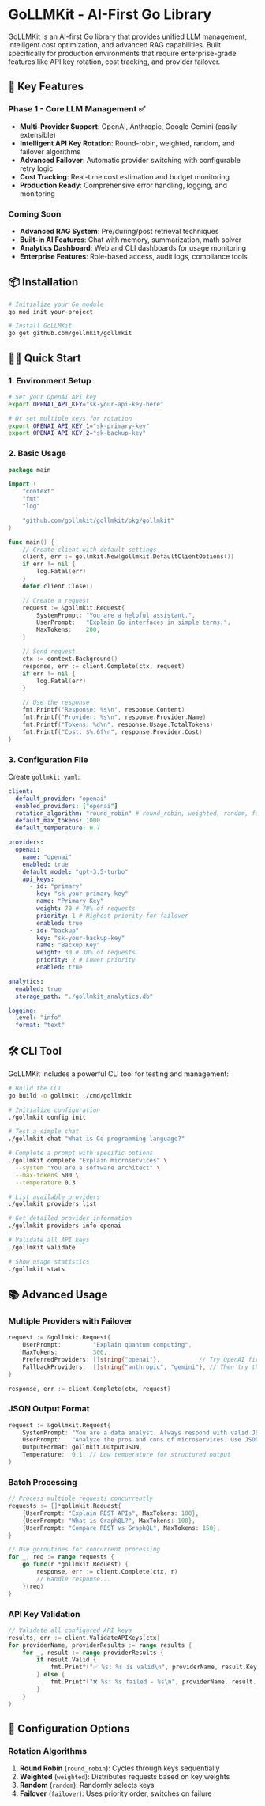 # GoLLMKit - AI-First Go Library

GoLLMKit is an AI-first Go library that provides unified LLM management, intelligent cost optimization, and advanced RAG capabilities. Built specifically for production environments that require enterprise-grade features like API key rotation, cost tracking, and provider failover.

## 🚀 Key Features

### **Phase 1 - Core LLM Management** ✅

- **Multi-Provider Support**: OpenAI, Anthropic, Google Gemini (easily extensible)
- **Intelligent API Key Rotation**: Round-robin, weighted, random, and failover algorithms
- **Advanced Failover**: Automatic provider switching with configurable retry logic
- **Cost Tracking**: Real-time cost estimation and budget monitoring
- **Production Ready**: Comprehensive error handling, logging, and monitoring

### **Coming Soon**

- **Advanced RAG System**: Pre/during/post retrieval techniques
- **Built-in AI Features**: Chat with memory, summarization, math solver
- **Analytics Dashboard**: Web and CLI dashboards for usage monitoring
- **Enterprise Features**: Role-based access, audit logs, compliance tools

## 📦 Installation

```bash
# Initialize your Go module
go mod init your-project

# Install GoLLMKit
go get github.com/gollmkit/gollmkit
```

## 🏃‍♂️ Quick Start

### 1. Environment Setup

```bash
# Set your OpenAI API key
export OPENAI_API_KEY="sk-your-api-key-here"

# Or set multiple keys for rotation
export OPENAI_API_KEY_1="sk-primary-key"
export OPENAI_API_KEY_2="sk-backup-key"
```

### 2. Basic Usage

```go
package main

import (
    "context"
    "fmt"
    "log"

    "github.com/gollmkit/gollmkit/pkg/gollmkit"
)

func main() {
    // Create client with default settings
    client, err := gollmkit.New(gollmkit.DefaultClientOptions())
    if err != nil {
        log.Fatal(err)
    }
    defer client.Close()

    // Create a request
    request := &gollmkit.Request{
        SystemPrompt: "You are a helpful assistant.",
        UserPrompt:   "Explain Go interfaces in simple terms.",
        MaxTokens:    200,
    }

    // Send request
    ctx := context.Background()
    response, err := client.Complete(ctx, request)
    if err != nil {
        log.Fatal(err)
    }

    // Use the response
    fmt.Printf("Response: %s\n", response.Content)
    fmt.Printf("Provider: %s\n", response.Provider.Name)
    fmt.Printf("Tokens: %d\n", response.Usage.TotalTokens)
    fmt.Printf("Cost: $%.6f\n", response.Provider.Cost)
}
```

### 3. Configuration File

Create `gollmkit.yaml`:

```yaml
client:
  default_provider: "openai"
  enabled_providers: ["openai"]
  rotation_algorithm: "round_robin" # round_robin, weighted, random, failover
  default_max_tokens: 1000
  default_temperature: 0.7

providers:
  openai:
    name: "openai"
    enabled: true
    default_model: "gpt-3.5-turbo"
    api_keys:
      - id: "primary"
        key: "sk-your-primary-key"
        name: "Primary Key"
        weight: 70 # 70% of requests
        priority: 1 # Highest priority for failover
        enabled: true
      - id: "backup"
        key: "sk-your-backup-key"
        name: "Backup Key"
        weight: 30 # 30% of requests
        priority: 2 # Lower priority
        enabled: true

analytics:
  enabled: true
  storage_path: "./gollmkit_analytics.db"

logging:
  level: "info"
  format: "text"
```

## 🛠 CLI Tool

GoLLMKit includes a powerful CLI tool for testing and management:

```bash
# Build the CLI
go build -o gollmkit ./cmd/gollmkit

# Initialize configuration
./gollmkit config init

# Test a simple chat
./gollmkit chat "What is Go programming language?"

# Complete a prompt with specific options
./gollmkit complete "Explain microservices" \
  --system "You are a software architect" \
  --max-tokens 500 \
  --temperature 0.3

# List available providers
./gollmkit providers list

# Get detailed provider information
./gollmkit providers info openai

# Validate all API keys
./gollmkit validate

# Show usage statistics
./gollmkit stats
```

## 📚 Advanced Usage

### Multiple Providers with Failover

```go
request := &gollmkit.Request{
    UserPrompt:         "Explain quantum computing",
    MaxTokens:          300,
    PreferredProviders: []string{"openai"},           // Try OpenAI first
    FallbackProviders:  []string{"anthropic", "gemini"}, // Then try these
}

response, err := client.Complete(ctx, request)
```

### JSON Output Format

```go
request := &gollmkit.Request{
    SystemPrompt: "You are a data analyst. Always respond with valid JSON.",
    UserPrompt:   "Analyze the pros and cons of microservices. Use JSON format with 'pros' and 'cons' arrays.",
    OutputFormat: gollmkit.OutputJSON,
    Temperature:  0.1, // Low temperature for structured output
}
```

### Batch Processing

```go
// Process multiple requests concurrently
requests := []*gollmkit.Request{
    {UserPrompt: "Explain REST APIs", MaxTokens: 100},
    {UserPrompt: "What is GraphQL?", MaxTokens: 100},
    {UserPrompt: "Compare REST vs GraphQL", MaxTokens: 150},
}

// Use goroutines for concurrent processing
for _, req := range requests {
    go func(r *gollmkit.Request) {
        response, err := client.Complete(ctx, r)
        // Handle response...
    }(req)
}
```

### API Key Validation

```go
// Validate all configured API keys
results, err := client.ValidateAPIKeys(ctx)
for providerName, providerResults := range results {
    for _, result := range providerResults {
        if result.Valid {
            fmt.Printf("✅ %s: %s is valid\n", providerName, result.KeyID)
        } else {
            fmt.Printf("❌ %s: %s failed - %s\n", providerName, result.KeyID, result.Error)
        }
    }
}
```

## 🔧 Configuration Options

### Rotation Algorithms

1. **Round Robin** (`round_robin`): Cycles through keys sequentially
2. **Weighted** (`weighted`): Distributes requests based on key weights
3. **Random** (`random`): Randomly selects keys
4. **Failover** (`failover`): Uses priority order, switches on failure
